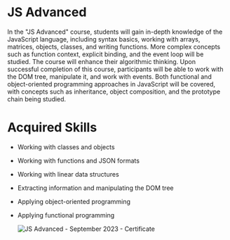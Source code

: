 # JS Advanced

In the "JS Advanced" course, students will gain in-depth knowledge of the JavaScript language, including syntax basics, working with arrays, matrices, objects, classes, and writing functions. More complex concepts such as function context, explicit binding, and the event loop will be studied. The course will enhance their algorithmic thinking. Upon successful completion of this course, participants will be able to work with the DOM tree, manipulate it, and work with events. Both functional and object-oriented programming approaches in JavaScript will be covered, with concepts such as inheritance, object composition, and the prototype chain being studied.

# Acquired Skills

- Working with classes and objects
- Working with functions and JSON formats
- Working with linear data structures
- Extracting information and manipulating the DOM tree
- Applying object-oriented programming
- Applying functional programming

  ![JS Advanced - September 2023 - Certificate](https://github.com/BrayanMark/SoftUni-Javascript-Advanced/assets/145554659/4c73d87b-5890-4920-8727-2ac8cb22cc14)
